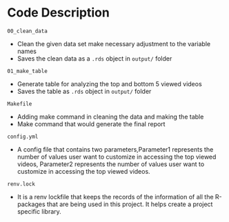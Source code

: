 # Code Description 


`00_clean_data`
- Clean the given data set make necessary adjustment to the variable names
- Saves the clean data as a `.rds` object in `output/` folder

`01_make_table` 
- Generate table for analyzing the top and bottom 5 viewed videos
- Saves the table as  `.rds` object in `output/` folder

`Makefile`
- Adding make command in cleaning the data and making the table
- Make command that would generate the final report

`config.yml`
- A config file that contains two parameters,Parameter1 represents the number of values user want to customize in accessing the top viewed videos, Parameter2 represents the number of values user want to customize in accessing the top viewed videos.

`renv.lock`
- It is a renv lockfile that keeps the records of the information of all the R-packages that are being used in this project. It helps create a project specific library. 